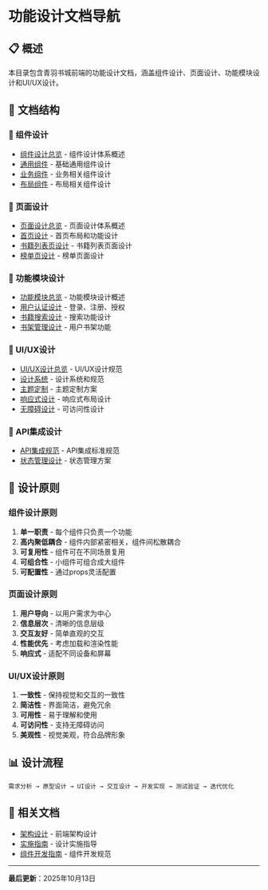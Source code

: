 # 功能设计文档导航

## 📋 概述

本目录包含青羽书城前端的功能设计文档，涵盖组件设计、页面设计、功能模块设计和UI/UX设计。

## 📁 文档结构

### 🧩 组件设计
- [组件设计总览](./components/README.md) - 组件设计体系概述
- [通用组件](./components/common/) - 基础通用组件设计
- [业务组件](./components/business/) - 业务相关组件设计
- [布局组件](./components/layout/) - 布局相关组件设计

### 📄 页面设计
- [页面设计总览](./pages/README.md) - 页面设计体系概述
- [首页设计](./pages/HomePage设计.md) - 首页布局和功能设计
- [书籍列表页设计](./pages/BookListPage设计.md) - 书籍列表页面设计
- [榜单页设计](./pages/RankingsPage设计.md) - 榜单页面设计

### 🎯 功能模块设计
- [功能模块总览](./features/README.md) - 功能模块设计概述
- [用户认证设计](./features/用户认证设计.md) - 登录、注册、授权
- [书籍搜索设计](./features/书籍搜索设计.md) - 搜索功能设计
- [书架管理设计](./features/书架管理设计.md) - 用户书架功能

### 🎨 UI/UX设计
- [UI/UX设计总览](./ui-ux/README.md) - UI/UX设计规范
- [设计系统](./ui-ux/设计系统.md) - 设计系统和规范
- [主题定制](./ui-ux/主题定制.md) - 主题定制方案
- [响应式设计](./ui-ux/响应式设计.md) - 响应式布局设计
- [无障碍设计](./ui-ux/无障碍设计.md) - 可访问性设计

### 🔌 API集成设计
- [API集成规范](./api/API集成规范.md) - API集成标准规范
- [状态管理设计](./api/状态管理设计.md) - 状态管理方案

## 🎯 设计原则

### 组件设计原则

1. **单一职责** - 每个组件只负责一个功能
2. **高内聚低耦合** - 组件内部紧密相关，组件间松散耦合
3. **可复用性** - 组件可在不同场景复用
4. **可组合性** - 小组件可组合成大组件
5. **可配置性** - 通过props灵活配置

### 页面设计原则

1. **用户导向** - 以用户需求为中心
2. **信息层次** - 清晰的信息层级
3. **交互友好** - 简单直观的交互
4. **性能优先** - 考虑加载和渲染性能
5. **响应式** - 适配不同设备和屏幕

### UI/UX设计原则

1. **一致性** - 保持视觉和交互的一致性
2. **简洁性** - 界面简洁，避免冗余
3. **可用性** - 易于理解和使用
4. **可访问性** - 支持无障碍访问
5. **美观性** - 视觉美观，符合品牌形象

## 📊 设计流程

```
需求分析 → 原型设计 → UI设计 → 交互设计 → 开发实现 → 测试验证 → 迭代优化
```

## 🔗 相关文档

- [架构设计](../architecture/) - 前端架构设计
- [实施指南](../implementation/) - 设计实施指导
- [组件开发指南](../implementation/development/组件开发指南.md) - 组件开发规范

---

**最后更新**：2025年10月13日

